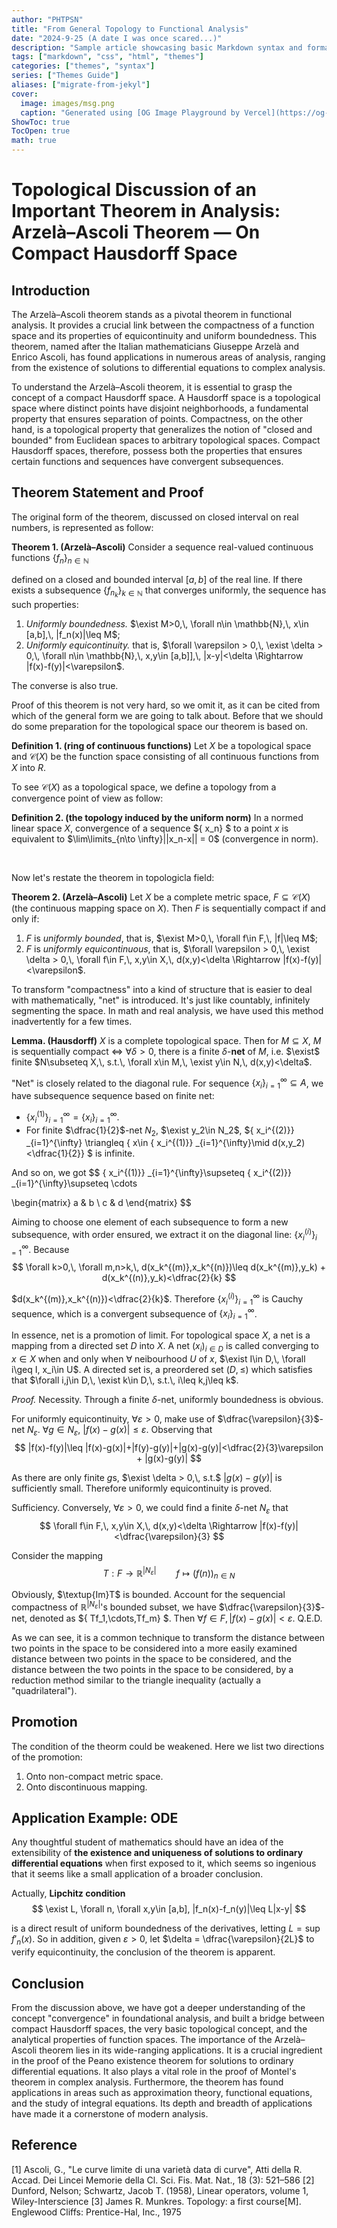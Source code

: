 ```yaml
---
author: "PHTPSN"
title: "From General Topology to Functional Analysis"
date: "2024-9-25 (A date I was once scared...)"
description: "Sample article showcasing basic Markdown syntax and formatting for HTML elements."
tags: ["markdown", "css", "html", "themes"]
categories: ["themes", "syntax"]
series: ["Themes Guide"]
aliases: ["migrate-from-jekyl"]
cover:
  image: images/msg.png
  caption: "Generated using [OG Image Playground by Vercel](https://og-playground.vercel.app/)"
ShowToc: true
TocOpen: true
math: true
---
```



# Topological Discussion of an Important Theorem in Analysis: Arzelà–Ascoli Theorem — On Compact Hausdorff Space

## Introduction

The Arzelà–Ascoli theorem stands as a pivotal theorem in functional analysis. It provides a crucial link between the compactness of a function space and its properties of equicontinuity and uniform boundedness. This theorem, named after the Italian mathematicians Giuseppe Arzelà and Enrico Ascoli, has found applications in numerous areas of analysis, ranging from the existence of solutions to differential equations to complex analysis.

To understand the Arzelà–Ascoli theorem, it is essential to grasp the concept of a compact Hausdorff space. A Hausdorff space is a topological space where distinct points have disjoint neighborhoods, a fundamental property that ensures separation of points. Compactness, on the other hand, is a topological property that generalizes the notion of "closed and bounded" from Euclidean spaces to arbitrary topological spaces. Compact Hausdorff spaces, therefore, possess both the properties that ensures certain functions and sequences have convergent subsequences.

## Theorem Statement and Proof

The original form of the theorem, discussed on closed interval on real numbers, is represented as follow:

**Theorem 1. (Arzelà–Ascoli)** Consider a sequence real-valued continuous functions $\{ f_n\}_{n\in \mathbb{N}}$

defined on a closed and bounded interval $[a,b]$ of the real line. If there exists a subsequence $\{ f_{n_k}\}  _{k\in \mathbb{N}}$ that converges uniformly, the sequence has such properties:

1. _Uniformly boundedness._ $\exist M>0,\, \forall n\in \mathbb{N},\, x\in [a,b],\, |f_n(x)|\leq M$;
2. _Uniformly equicontinuity._ that is, $\forall \varepsilon > 0,\, \exist \delta > 0,\, \forall n\in \mathbb{N},\, x,y\in [a,b]],\, |x-y|<\delta \Rightarrow |f(x)-f(y)|<\varepsilon$.

The converse is also true.

Proof of this theorem is not very hard, so we omit it, as it can be cited from which of the general form we are going to talk about. Before that we should do some preparation for the topological space our theorem is based on.

**Definition 1. (ring of continuous functions)**  Let $X$ be a topological space and $\mathscr{C}(X)$ be the function space consisting of all continuous functions from $X$ into $R$.

To see $\mathscr{C}(X)$ as a topological space, we define a topology from a convergence point of view as follow:

**Definition 2. (the topology induced by the uniform norm)** In a normed linear space $X$, convergence of a sequence $\{ x_n\}  $ to a point $x$ is equivalent to $\lim\limits_{n\to \infty}||x_n-x|| = 0$ (convergence in norm).

<br>

Now let's restate the theorem in topologicla field:

**Theorem 2. (Arzelà–Ascoli)** Let $X$ be a complete metric space, $F\subseteq \mathscr{C}(X)$ (the continuous mapping space on $X$). Then $F$ is sequentially compact if and only if:

1. $F$ is *uniformly bounded*, that is, $\exist M>0,\, \forall f\in F,\, |f|\leq M$;
2. $F$ is *uniformly equicontinuous*, that is, $\forall \varepsilon > 0,\, \exist \delta > 0,\, \forall f\in F,\, x,y\in X,\, d(x,y)<\delta \Rightarrow |f(x)-f(y)|<\varepsilon$.

To transform "compactness" into a kind of structure that is easier to deal with mathematically, "net" is introduced. It's just like countably, infinitely segmenting the space. In math and real analysis, we have used this method inadvertently for a few times.

**Lemma. (Hausdorff)** $X$ is a complete topological space. Then for $M\subseteq X$, $M$ is sequentially compact $\Leftrightarrow$ $\forall \delta >0$, there is a finite $\delta$-**net** of $M$, i.e. $\exist$ finite $N\subseteq X,\, s.t.\, \forall x\in M,\, \exist y\in N,\, d(x,y)<\delta$.

"Net" is closely related to the diagonal rule. For sequence $\{ x_i\}  _{i=1}^{\infty}\subseteq A$, we have subsequence sequence based on finite net:

- $\{ x_i^{(1)}\}  _{i=1}^{\infty} = \{ x_i\}  _{i=1}^{\infty}$.
- For finite $\dfrac{1}{2}$-net $N_2$, $\exist y_2\in N_2$, $\{ x_i^{(2)}\}  _{i=1}^{\infty} \triangleq \{ x\in \{ x_i^{(1)}\}  _{i=1}^{\infty}\mid d(x,y_2)<\dfrac{1}{2}\}  $ is infinite.

And so on, we got
$$
\{ x_i^{(1)}\}  _{i=1}^{\infty}\supseteq \{ x_i^{(2)}\}  _{i=1}^{\infty}\supseteq \cdots

\begin{matrix}
   a & b \\
   c & d
\end{matrix}
$$

Aiming to choose one element of each subsequence to form a new subsequence, with order ensured, we extract it on the diagonal line: $\{ x_i^{(i)}\}  _{i=1}^{\infty}$. Because
$$
\forall k>0,\, \forall m,n>k,\, d(x_k^{(m)},x_k^{(n)})\leq d(x_k^{(m)},y_k) + d(x_k^{(n)},y_k)<\dfrac{2}{k}
$$

$d(x_k^{(m)},x_k^{(n)})<\dfrac{2}{k}$. Therefore $\{ x_i^{(i)}\}  _{i=1}^{\infty}$ is Cauchy sequence, which is a convergent subsequence of $\{ x_i\}  _{i=1}^{\infty}$.

In essence, net is a promotion of limit. For topological space $X$, a net is a mapping from a directed set $D$ into $X$. A net $(x_i)_{i\in D}$ is called converging to $x\in X$ when and only when $\forall$ neibourhood $U$ of $x$, $\exist I\in D,\, \forall i\geq I, x_i\in U$. A directed set is, a preordered set $(D,\leq)$ which satisfies that $\forall i,j\in D,\, \exist k\in D,\, s.t.\, i\leq k,j\leq k$.

*Proof.* Necessity. Through a finite $\delta$-net, uniformly boundedness is obvious.

For uniformly equicontinuity, $\forall \varepsilon > 0$, make use of $\dfrac{\varepsilon}{3}$-net $N_{\varepsilon}$. $\forall g\in N_{\varepsilon}$, $|f(x)-g(x)|\leq \varepsilon$. Observing that 
$$
|f(x)-f(y)|\leq |f(x)-g(x)|+|f(y)-g(y)|+|g(x)-g(y)|<\dfrac{2}{3}\varepsilon + |g(x)-g(y)|
$$

As there are only finite $g$s, $\exist \delta > 0,\, s.t.$ $|g(x)-g(y)|$ is sufficiently small. Therefore uniformly equicontinuity is proved.

Sufficiency. Conversely, $\forall \varepsilon > 0$, we could find a finite $\delta$-net $N_\varepsilon$ that
$$
\forall f\in F,\, x,y\in X,\, d(x,y)<\delta \Rightarrow |f(x)-f(y)|<\dfrac{\varepsilon}{3}
$$

Consider the mapping
$$
T:F\longrightarrow \mathbb{R}^{|N_\varepsilon|}\qquad f\longmapsto (f(n))_{n\in N}
$$

Obviously, $\textup{Im}T$ is bounded. Account for the sequencial compactness of $\mathbb{R}^{|N_\varepsilon|}$'s bounded subset, we have $\dfrac{\varepsilon}{3}$-net, denoted as $\{ Tf_1,\cdots,Tf_m\}  $. Then $\forall f\in F,\, |f(x)-g(x)|<\varepsilon$. Q.E.D.

As we can see, it is a common technique to transform the distance between two points in the space to be considered into a more easily examined distance between two points in the space to be considered, and the distance between the two points in the space to be considered, by a reduction method similar to the triangle inequality (actually a "quadrilateral").

## Promotion

The condition of the theorm could be weakened. Here we list two directions of the promotion:

1. Onto non-compact metric space.
2. Onto discontinuous mapping.

## Application Example: ODE

Any thoughtful student of mathematics should have an idea of the extensibility of **the existence and uniqueness of solutions to ordinary differential equations** when first exposed to it, which seems so ingenious that it seems like a small application of a broader conclusion.

Actually, **Lipchitz condition**
$$
\exist L, \forall n, \forall x,y\in [a,b], |f_n(x)-f_n(y)|\leq L|x-y|
$$

is a direct result of uniform boundedness of the derivatives, letting $L=\sup{f'_n(x)}$. So in addition, given $\varepsilon > 0$, let $\delta = \dfrac{\varepsilon}{2L}$ to verify equicontinuity, the conclusion of the theorem is apparent.

## Conclusion

From the discussion above, we have got a deeper understanding of the concept "convergence" in foundational analysis, and built a bridge between compact Hausdorff spaces, the very basic topological concept, and the analytical properties of function spaces.
The importance of the Arzelà–Ascoli theorem lies in its wide-ranging applications. It is a crucial ingredient in the proof of the Peano existence theorem for solutions to ordinary differential equations. It also plays a vital role in the proof of Montel's theorem in complex analysis. Furthermore, the theorem has found applications in areas such as approximation theory, functional equations, and the study of integral equations. Its depth and breadth of applications have made it a cornerstone of modern analysis.

## Reference

[1] Ascoli, G., "Le curve limite di una varietà data di curve", Atti della R. Accad. Dei Lincei Memorie della Cl. Sci. Fis. Mat. Nat., 18 (3): 521–586
[2] Dunford, Nelson; Schwartz, Jacob T. (1958), Linear operators, volume 1, Wiley-Interscience
[3] James R. Munkres. Topology: a first course[M]. Englewood Cliffs: Prentice-Hal, Inc., 1975